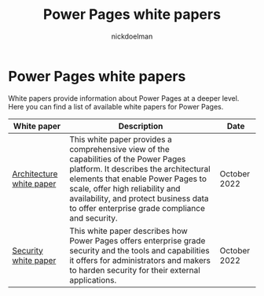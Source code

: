 ﻿---
title: Power Pages white papers
description: Power Pages white papers
author: nickdoelman
ms.topic: article
ms.custom: 
ms.date: 11/14/2022
ms.author: kkendrick
ms.reviewer: ndoelman
contributors:
    - nickdoelman
    - ProfessorKendrick
---

# Power Pages white papers

White papers provide information about Power Pages at a deeper level. Here you can find a list of available white papers for Power Pages.

| White paper | Description | Date |
| --- | --- | --- |
| [Architecture white paper](architecture.md) |This white paper provides a comprehensive view of the capabilities of the Power Pages platform. It describes the architectural elements that enable Power Pages to scale, offer high reliability and availability, and protect business data to offer enterprise grade compliance and security. | October 2022 |
| [Security white paper](security.md)| This white paper describes how Power Pages offers enterprise grade security and the tools and capabilities it offers for administrators and makers to harden security for their external applications. | October 2022 |
